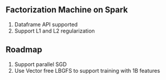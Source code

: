 ## Factorization Machine on Spark ###
1. Dataframe API supported
2. Support L1 and L2 regularization

## Roadmap ##
1. Support parallel SGD
2. Use Vector free LBGFS to support training with 1B features
